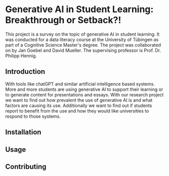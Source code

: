 # Generative AI in Student Learning: Breakthrough or Setback?!

This project is a survey on the topic of generative AI in student learning. 
It was conducted for a data literacy course at the University of Tübingen as part of a Cognitive Science Master's degree. 
The project was collaborated on by Jan Goebel and David Mueller. The supervising professor is Prof. Dr. Philipp Hennig.

## Introduction

With tools like chatGPT and similar artificial intelligence based systems. More and more students
are using generative AI to support their learning or to generate content for presentations and essays. 
With our research project we want to find
out how prevalent the use of generative AI is and
what factors are causing its use. Additionally we
want to find out if students report to benefit from the
use and how they would like universities to respond to those systems.

## Installation


## Usage


## Contributing
